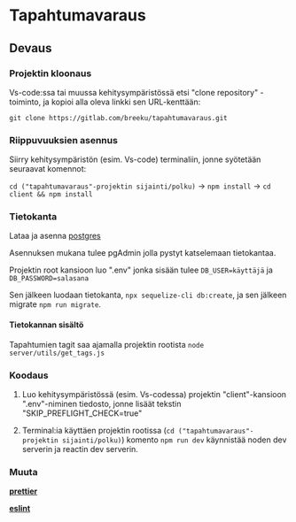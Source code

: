 # Tapahtumavaraus

## Devaus

### Projektin kloonaus

Vs-code:ssa tai muussa kehitysympäristössä etsi "clone repository" -toiminto, ja kopioi alla oleva linkki sen URL-kenttään:

`git clone https://gitlab.com/breeku/tapahtumavaraus.git`

### Riippuvuuksien asennus

Siirry kehitysympäristön (esim. Vs-code) terminaliin, jonne syötetään seuraavat komennot:

`cd ("tapahtumavaraus"-projektin sijainti/polku)` -> `npm install` -> `cd client && npm install`

### Tietokanta

Lataa ja asenna [postgres](https://www.postgresql.org/download/)

Asennuksen mukana tulee pgAdmin jolla pystyt katselemaan tietokantaa.

Projektin root kansioon luo ".env" jonka sisään tulee `DB_USER=käyttäjä` ja `DB_PASSWORD=salasana`

Sen jälkeen luodaan tietokanta, `npx sequelize-cli db:create`, ja sen jälkeen migrate `npm run migrate`.

#### Tietokannan sisältö

Tapahtumien tagit saa ajamalla projektin rootista `node server/utils/get_tags.js`

### Koodaus

1. Luo kehitysympäristössä (esim. Vs-codessa) projektin "client"-kansioon ".env"-niminen tiedosto, jonne lisäät tekstin "SKIP_PREFLIGHT_CHECK=true"

2. Terminal:ia käyttäen projektin rootissa (`cd ("tapahtumavaraus"-projektin sijainti/polku)`) komento `npm run dev` käynnistää noden dev serverin ja reactin dev serverin.

### Muuta

**[prettier](https://prettier.io/)**

**[eslint](https://www.jetbrains.com/help/webstorm/eslint.html)**

